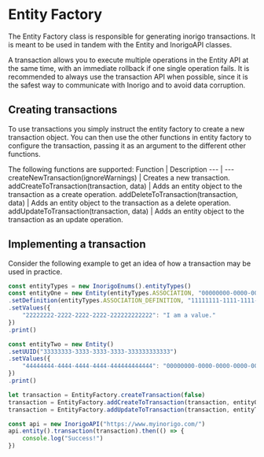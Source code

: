 # Entity Factory
The Entity Factory class is responsible for generating inorigo transactions. It is meant to be used in tandem with the Entity and InorigoAPI classes. 

A transaction allows you to execute multiple operations in the Entity API at the same time, with an immediate rollback if one single operation fails. It is recommended to always use the transaction API when possible, since it is the safest way to communicate with Inorigo and to avoid data corruption.

## Creating transactions
To use transactions you simply instruct the entity factory to create a new transaction object. You can then use the other functions in entity factory to configure the transaction, passing it as an argument to the different other functions.

The following functions are supported:
Function | Description
--- | ---
createNewTransaction(ignoreWarnings)   |   Creates a new transaction.
addCreateToTransaction(transaction, data)   |   Adds an entity object to the transaction as a create operation.
addDeleteToTransaction(transaction, data)   |   Adds an entity object to the transaction as a delete operation.
addUpdateToTransaction(transaction, data)   |   Adds an entity object to the transaction as an update operation.


## Implementing a transaction
Consider the following example to get an idea of how a transaction may be used in practice.
```javascript
const entityTypes = new InorigoEnums().entityTypes()
const entityOne = new Entity(entityTypes.ASSOCIATION, "00000000-0000-0000-0000-000000000000")
.setDefinition(entityTypes.ASSOCIATION_DEFINITION, "11111111-1111-1111-1111-111111111111")
.setValues({
    "22222222-2222-2222-2222-222222222222": "I am a value."
})
.print()

const entityTwo = new Entity()
.setUUID("33333333-3333-3333-3333-333333333333")
.setValues({
    "44444444-4444-4444-4444-444444444444": "00000000-0000-0000-0000-000000000000"
})
.print()

let transaction = EntityFactory.createTransaction(false)
transaction = EntityFactory.addCreateToTransaction(transaction, entityOne)
transaction = EntityFactory.addUpdateToTransaction(transaction, entityTwo)

const api = new InorigoAPI("https://www.myinorigo.com/")
api.entity().transaction(transaction).then(() => {
    console.log("Success!")
})
```